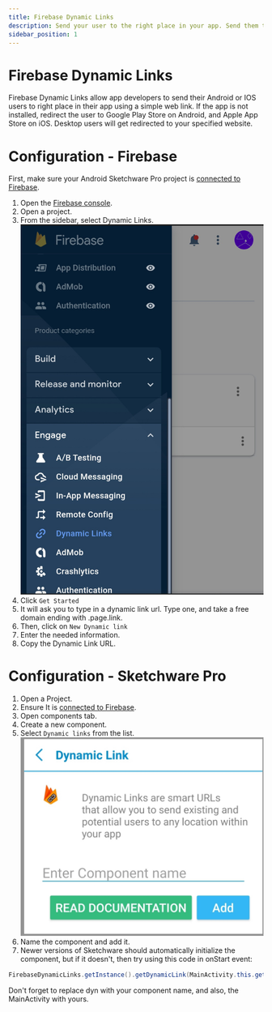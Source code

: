 ```yaml
---
title: Firebase Dynamic Links
description: Send your user to the right place in your app. Send them to Play Store if they don't have your app installed.
sidebar_position: 1
---
```


# Firebase Dynamic Links
Firebase Dynamic Links allow app developers to send their Android or IOS users to right place in their app using a simple web link. If the app is not installed, redirect the user to Google Play Store on Android, and Apple App Store on iOS. Desktop users will get redirected to your specified website.
# Configuration - Firebase
First, make sure your Android Sketchware Pro project is [connected to Firebase](/docs/connect-to-firebase).

1. Open the [Firebase console](http://console.firebase.google.com/).
2. Open a project.
3. From the sidebar, select Dynamic Links.
![Firebase sidebar](img/dynamic_links_firebase.jpg)
4. Click `Get Started`
5. It will ask you to type in a dynamic link url. Type one, and take a free domain ending with .page.link.
6. Then, click on `New Dynamic link`
7. Enter the needed information.
8. Copy the Dynamic Link URL.
# Configuration - Sketchware Pro
1. Open a Project.
2. Ensure It is [connected to Firebase](/docs/connect-to-firebase).
3. Open components tab.
4. Create a new component.
5. Select `Dynamic links` from the list.
![Firebase Dynamic links](img/dynamic_links.jpg)
6. Name the component and add it.
7. Newer versions of Sketchware should automatically initialize the component, but if it doesn't, then try using this code in onStart event:
```java
FirebaseDynamicLinks.getInstance().getDynamicLink(MainActivity.this.getIntent()).addOnSuccessListener(MainActivity.this, dyn_onSuccessLink).addOnFailureListener(MainActivity.this, dyn_onFailureLink);
```
Don't forget to replace dyn with your component name, and also, the MainActivity with yours.